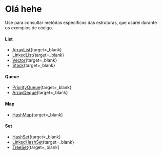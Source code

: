# Olá hehe

Use para consultar metódos especificos das estruturas, que usarei durante os exemplos de código.

#### List
- [ArrayList](https://docs.oracle.com/en/java/javase/21/docs/api/java.base/java/util/ArrayList.html#method-summary){target=_blank}
- [LinkedList](https://docs.oracle.com/en/java/javase/21/docs/api/java.base/java/util/LinkedList.html#method-summary){target=_blank}
- [Vector](https://docs.oracle.com/en/java/javase/21/docs/api/java.base/java/util/Vector.html#method-summary){target=_blank}
- [Stack](https://docs.oracle.com/en/java/javase/21/docs/api/java.base/java/util/Stack.html#method-summary){target=_blank}

#### Queue
- [PriorityQueue](https://docs.oracle.com/en/java/javase/21/docs/api/java.base/java/util/PriorityQueue.html#method-summary){target=_blank}
- [ArrayDeque](https://docs.oracle.com/en/java/javase/21/docs/api/java.base/java/util/ArrayDeque.html#method-summary){target=_blank}

#### Map
- [HashMap](https://docs.oracle.com/en/java/javase/21/docs/api/java.base/java/util/HashMap.html#method-summary){target=_blank}

#### Set
- [HashSet](https://docs.oracle.com/en/java/javase/21/docs/api/java.base/java/util/HashSet.html#method-summary){target=_blank}
- [LinkedHashSet](https://docs.oracle.com/en/java/javase/21/docs/api/java.base/java/util/LinkedHashSet.html#method-summary){target=_blank}
- [TreeSet](https://docs.oracle.com/en/java/javase/21/docs/api/java.base/java/util/TreeSet.html#method-summary){target=_blank}
